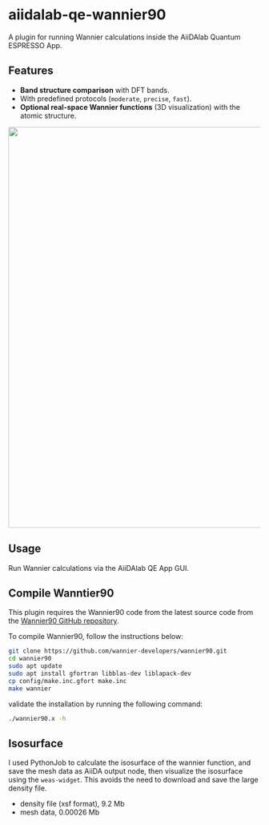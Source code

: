 # aiidalab-qe-wannier90

A plugin for running Wannier calculations inside the AiiDAlab Quantum ESPRESSO App.

## Features

- **Band structure comparison** with DFT bands.
- With predefined protocols (`moderate`, `precise`, `fast`).
- **Optional real-space Wannier functions** (3D visualization) with the atomic structure.

<img src="docs/source/_static/images/overview.png"  width="800px"/>


<!-- <img src="docs/source/_static/images/qeapp-wannier90-wf.gif"  width="100%"/> -->


## Usage
Run Wannier calculations via the AiiDAlab QE App GUI.



## Compile Wanntier90

This plugin requires the Wannier90 code from the latest source code from the [Wannier90 GitHub repository](https://github.com/wannier-developers/wannier90).

To compile Wannier90, follow the instructions below:

```bash
git clone https://github.com/wannier-developers/wannier90.git
cd wannier90
sudo apt update
sudo apt install gfortran libblas-dev liblapack-dev
cp config/make.inc.gfort make.inc
make wannier
```


validate the installation by running the following command:

```bash
./wannier90.x -h
```



## Isosurface

I used PythonJob to calculate the isosurface of the wannier function, and save the mesh data as AiiDA output node, then visualize the isosurface using the `weas-widget`. This avoids the need to download and save the large density file.

- density file (xsf format), 9.2 Mb
- mesh data, 0.00026 Mb
